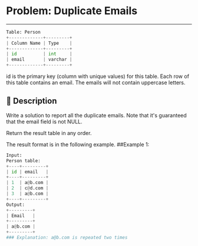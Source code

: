 # Problem: Duplicate Emails
---
``` python
Table: Person
+-------------+---------+
| Column Name | Type    |
+-------------+---------+
| id          | int     |
| email       | varchar |
+-------------+---------+
```
id is the primary key (column with unique values) for this table.
Each row of this table contains an email. The emails will not contain uppercase letters.
 
## 📘 Description
Write a solution to report all the duplicate emails. Note that it's guaranteed that the email field is not NULL.

Return the result table in any order.

The result format is in the following example.
##Example 1:
```python
Input: 
Person table:
+----+---------+
| id | email   |
+----+---------+
| 1  | a@b.com |
| 2  | c@d.com |
| 3  | a@b.com |
+----+---------+
Output: 
+---------+
| Email   |
+---------+
| a@b.com |
+---------+
### Explanation: a@b.com is repeated two times
